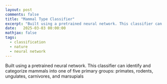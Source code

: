 ```yaml
---
layout: post
comments: false
title: "Mammal Type Classifier"
excerpt: "Built using a pretrained neural network. This classifier can identify and categorize mammals into one of five primary groups: primates, rodents, ungulates, carnivores, and marsupials"
date:   2025-03-03 00:00:00
mathjax: false
tags: 
  - classification
  - nature
  - neural network
---
```


Built using a pretrained neural network. This classifier can identify and categorize mammals into one of five primary groups: primates, rodents, ungulates, carnivores, and marsupials